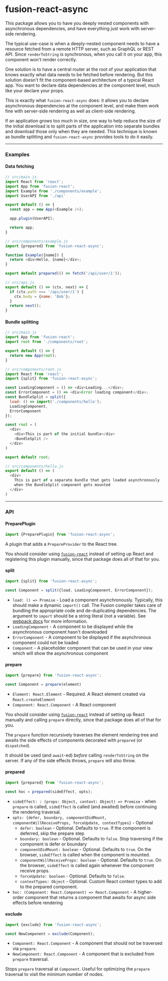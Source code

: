 # fusion-react-async

This package allows you to have you deeply nested components with asynchronous dependencies, and have everything just work with server-side rendering.

The typical use-case is when a deeply-nested component needs to have a resource fetched from a remote HTTP server, such as GraphQL or REST API. Since `renderToString` is synchronous, when you call it on your app, this component won't render correctly.

One solution is to have a central router at the root of your application that knows exactly what data needs to be fetched before rendering. But this solution doesn't fit the component-based architecture of a typical React app. You want to declare data dependencies at the component level, much like your declare your props.

This is exactly what `fusion-react-async` does: it allows you to declare asynchronous dependencies at the component level, and make them work fine with server-side rendering as well as client-side rendering.

If an application grows too much in size, one way to help reduce the size of the initial download is to split parts of the application into separate bundles and download those only when they are needed. This technique is known
as bundle splitting and `fusion-react-async` provides tools to do it easily.

---

### Examples

#### Data fetching

```js
// src/main.js
import React from 'react';
import App from 'fusion-react';
import Example from './components/example';
import UserAPI from './api'

export default () => {
  const app = new App(<Example />);

  app.plugin(UserAPI);

  return app;
}

// src/components/example.js
import {prepared} from 'fusion-react-async';

function Example({name}) {
  return <div>Hello, {name}</div>;
}

export default prepared(() => fetch('/api/user/1'));

// src/api.js
export default () => (ctx, next) => {
  if (ctx.path === '/api/user/1') {
    ctx.body = {name: 'Bob'};
  }
  return next();
}
```

#### Bundle splitting

```js
// src/main.js
import App from 'fusion-react';
import root from './components/root';

export default () => {
  return new App(root);
}

// src/components/root.js
import React from 'react';
import {split} from 'fusion-react-async';

const LoadingComponent = () => <div>Loading...</div>;
const ErrorComponent = () => <div>Error loading component</div>;
const BundleSplit = split({
  load: () => import('./components/hello');
  LoadingComponent,
  ErrorComponent
});

const root = (
  <div>
    <div>This is part of the initial bundle</div>
    <BundleSplit />
  </div>
)

export default root;

// src/components/hello.js
export default () => (
  <div>
    This is part of a separate bundle that gets loaded asynchronously
    when the BundleSplit component gets mounted
  </div>
)
```

---

### API

#### PreparePlugin

```js
import {PreparePlugin} from 'fusion-react-async';
```

A plugin that adds a `PrepareProvider` to the React tree.

You should consider using [`fusion-react`](../fusion-react) instead of  setting up React and registering this plugin manually, since that package does all of that for you.

#### split

```js
import {split} from 'fusion-react-async';

const Component = split({load, LoadingComponent, ErrorComponent});
```

- `load: () => Promise` - Load a component asynchronously. Typically, this should make a dynamic `import()` call.
  The Fusion compiler takes care of bundling the appropriate code and de-duplicating dependencies. The argument to `import` should be a string literal (not a variable). See [webpack docs](https://webpack.js.org/api/module-methods/#import-) for more information.
- `LoadingComponent` - A component to be displayed while the asynchronous component hasn't downloaded
- `ErrorComponent` - A component to be displayed if the asynchronous component could not be loaded
- `Component` - A placeholder component that can be used in your view which will show the asynchronous component

#### prepare

```js
import {prepare} from 'fusion-react-async';

const Component = prepare(element)
```

- `Element: React.Element` - Required. A React element created via `React.createElement`
- `Component: React.Component` - A React component

You should consider using [`fusion-react`](../fusion-react) instead of  setting up React manually and calling `prepare` directly, since that package does all of that for you.

The `prepare` function recursively traverses the element rendering tree and awaits the side effects of components decorated with `prepared` (or `dispatched`).

It should be used (and `await`-ed) *before* calling `renderToString` on the server. If any of the side effects throws, `prepare` will also throw.

#### prepared

```js
import {prepared} from 'fusion-react-async';

const hoc = prepared(sideEffect, opts);
```

- `sideEffect: : (props: Object, context: Object) => Promise` - when `prepare` is called, `sideEffect` is called (and awaited) before continuing the rendering traversal.
- `opts: {defer, boundary, componentDidMount, componentWillReceiveProps, forceUpdate, contextTypes}` - Optional
  - `defer: boolean` - Optional. Defaults to `true`. If the component is deferred, skip the prepare step
  - `boundary: boolean` - Optional. Defaults to `false`. Stop traversing if the component is defer or boundary
  - `componentDidMount: boolean` - Optional. Defaults to `true`. On the browser, `sideEffect` is called when the component is mounted.
  - `componentWillReceiveProps: boolean` - Optional. Defaults to `true`. On the browser, `sideEffect` is called again whenever the component receive props.
  - `forceUpdate: boolean` - Optional. Defaults to `false`.
  - `contextTypes: Object` - Optional. Custom React context types to add to the prepared component.
- `hoc: (Component: React.Component) => React.Component` - A higher-order component that returns a component that awaits for async side effects before rendering

#### exclude

```js
import {exclude} from 'fusion-react-async';

const NewComponent = exclude(Component);
```

- `Component: React.Component` - A component that should not be traversed via `prepare`.
- `NewComponent: React.Component` - A component that is excluded from `prepare` traversal.

Stops `prepare` traversal at `Component`. Useful for optimizing the `prepare` traversal to visit the minimum number of nodes.
